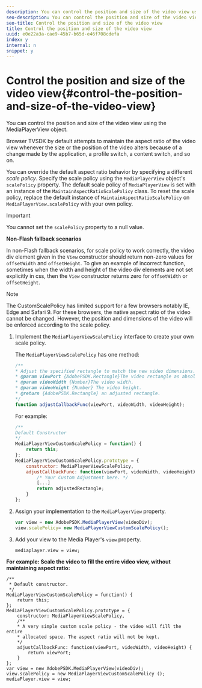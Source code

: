 ```yaml
---
description: You can control the position and size of the video view using the MediaPlayerView object.
seo-description: You can control the position and size of the video view using the MediaPlayerView object.
seo-title: Control the position and size of the video view
title: Control the position and size of the video view
uuid: e0e22a3a-cae9-45b7-b65d-e46f708cdefa
index: y
internal: n
snippet: y
---
```


# Control the position and size of the video view{#control-the-position-and-size-of-the-video-view}

You can control the position and size of the video view using the MediaPlayerView object.

Browser TVSDK by default attempts to maintain the aspect ratio of the video view whenever the size or the position of the video alters because of a change made by the application, a profile switch, a content switch, and so on.

You can override the default aspect ratio behavior by specifying a different *scale policy*. Specify the scale policy using the `MediaPlayerView` object's `scalePolicy` property. The default scale policy of `MediaPlayerView` is set with an instance of the `MaintainAspectRatioScalePolicy` class. To reset the scale policy, replace the default instance of `MaintainAspectRatioScalePolicy` on `MediaPlayerView.scalePolicy` with your own policy. 

>[!IMPORTANT]
>
>You cannot set the `scalePolicy` property to a null value.

**Non-Flash fallback scenarios**

In non-Flash fallback scenarios, for scale policy to work correctly, the video div element given in the `View` constructor should return non-zero values for `offsetWidth` and `offsetHeight`. To give an example of incorrect function, sometimes when the width and height of the video div elements are not set explicitly in css, then the `View` constructor returns zero for `offsetWidth` or `offsetHeight`.

>[!NOTE]
>
>The CustomScalePolicy has limited support for a few browsers notably IE, Edge and Safari 9. For these browsers, the native aspect ratio of the video cannot be changed. However, the position and dimensions of the video will be enforced according to the scale policy.

1. Implement the `MediaPlayerViewScalePolicy` interface to create your own scale policy.

   The `MediaPlayerViewScalePolicy` has one method: 

   ```js
   /** 
   * Adjust the specified rectangle to match the new video dimensions. 
   * @param viewPort {AdobePSDK.Rectangle}The video rectangle as absolute position. 
   * @param videoWidth {Number}The video width. 
   * @param videoHeight {Number} The video height. 
   * @return {AdobePSDK.Rectangle} an adjusted rectangle. 
   */ 
   function adjustCallbackFunc(viewPort, videoWidth, videoHeight);
   ```

   For example: 

   ```js
   /** 
   Default Constructor 
   */ 
   MediaPlayerViewCustomScalePolicy = function() { 
       return this; 
   }; 
   MediaPlayerViewCustomScalePolicy.prototype = { 
       constructor: MediaPlayerViewScalePolicy, 
       adjustCallbackFunc: function(viewPort, videoWidth, videoHeight) { 
           /* Your Custom Adjustment here. */ 
           [...] 
           return adjustedRectangle; 
       } 
   };
   ```

1. Assign your implementation to the `MediaPlayerView` property.

   ```js
   var view = new AdobePSDK.MediaPlayerView(videoDiv); 
   view.scalePolicy= new MediaPlayerViewCustomScalePolicy();
   ```

1. Add your view to the Media Player's `view` property.

   ```
   mediaplayer.view = view;
   ```

<a id="example_ABCD79AE29DB4A668F9A8B729FE44AF9"></a>

**For example: Scale the video to fill the entire video view, without maintaining aspect ratio:** 

```
/** 
 * Default constructor. 
 */ 
MediaPlayerViewCustomScalePolicy = function() { 
    return this; 
}; 
MediaPlayerViewCustomScalePolicy.prototype = { 
    constructor: MediaPlayerViewScalePolicy, 
    /** 
    * A very simple custom scale policy - the video will fill the entire 
    * allocated space. The aspect ratio will not be kept. 
    */ 
    adjustCallbackFunc: function(viewPort, videoWidth, videoHeight) { 
        return viewPort; 
    } 
}; 
var view = new AdobePSDK.MediaPlayerView(videoDiv); 
view.scalePolicy = new MediaPlayerViewCustomScalePolicy (); 
mediaPlayer.view = view;
```


